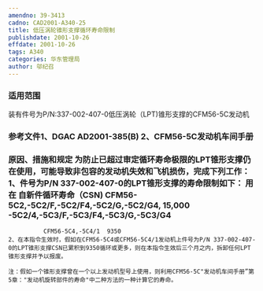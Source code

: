 ```yaml
---
amendno: 39-3413
cadno: CAD2001-A340-25
title: 低压涡轮锥形支撑循环寿命限制
publishdate: 2001-10-26
effdate: 2001-10-26
tags: A340
categories: 华东管理局
author: 邬纪召
---
```


### 适用范围 
装有件号为P/N:337-002-407-0低压涡轮（LPT)锥形支撑的CFM56-5C发动机

### 参考文件1、DGAC AD2001-385(B) 2、CFM56-5C发动机车间手册

### 原因、措施和规定 为防止已超过审定循环寿命极限的LPT锥形支撑仍在使用，可能导致非包容的发动机失效和飞机损伤，完成下列工作： 1、件号为P/N 337-002-407-0的LPT锥形支撑的寿命限制如下： 用在              自新件循环寿命（CSN) CFM56-5C2,-5C2/F,-5C2/F4,-5C2/G,-5C2/G4,  15,000     -5C2/4,-5C3/F,-5C3/F4,-5C3/G,-5C3/G4 
              CFM56-5C4,-5C4/1  9350 
    2、在本指令生效时，假如在CFM56-5C4或CFM56-5C4/1发动机上件号为P/N 337-002-407-0的LPT锥形支撑CSN已累积到9350循环或更多，则在本指令生效后三个月之内，拆卸任何LPT锥形支撑并予以报废。 
  
    注：假如一个锥形支撑曾在一个以上发动机型号上使用，则利用CFM56-5C"发动机车间手册”第5章："发动机旋转部件的寿命"中二种方法的一种计算它的寿命。 
